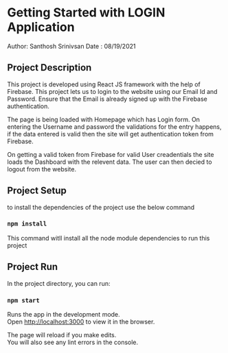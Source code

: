 # Getting Started with LOGIN Application

Author: Santhosh Srinivsan
Date : 08/19/2021

## Project Description

This project is developed using React JS framework with the help of Firebase. This project lets us to login to the website using our Email Id and Password. Ensure that the Email is already signed up with the Firebase authentication.

The page is being loaded with Homepage which has Login form. On entering the Username and password the validations for the entry happens, if the data entered is valid then the site will get authentication token from Firebase.

On getting a valid token from Firebase for valid User creadentials the site loads the Dashboard with the relevent data. The user can then decied to logout from the website.

## Project Setup

to install the dependencies of the project use the below command

### `npm install`

This command witll install all the node module dependencies to run this project

## Project Run

In the project directory, you can run:

### `npm start`

Runs the app in the development mode.\
Open [http://localhost:3000](http://localhost:3000) to view it in the browser.

The page will reload if you make edits.\
You will also see any lint errors in the console.
